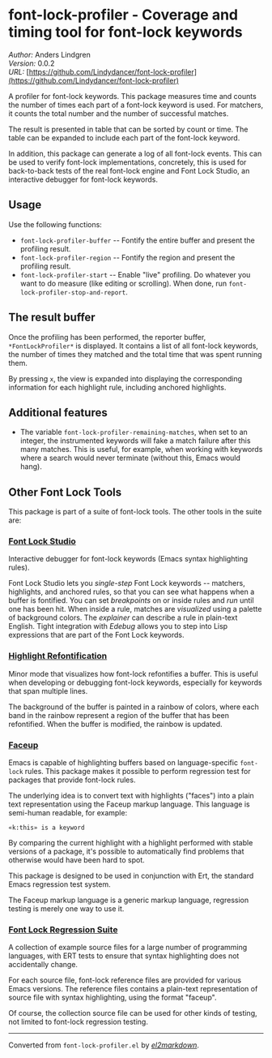 # font-lock-profiler - Coverage and timing tool for font-lock keywords

*Author:* Anders Lindgren<br>
*Version:* 0.0.2<br>
*URL:* [https://github.com/Lindydancer/font-lock-profiler](https://github.com/Lindydancer/font-lock-profiler)<br>

A profiler for font-lock keywords.  This package measures time and
counts the number of times each part of a font-lock keyword is
used.  For matchers, it counts the total number and the number of
successful matches.

The result is presented in table that can be sorted by count or
time.  The table can be expanded to include each part of the
font-lock keyword.

In addition, this package can generate a log of all font-lock
events.  This can be used to verify font-lock implementations,
concretely, this is used for back-to-back tests of the real
font-lock engine and Font Lock Studio, an interactive debugger for
font-lock keywords.

## Usage

Use the following functions:

- `font-lock-profiler-buffer` -- Fontify the entire buffer and
  present the profiling result.
- `font-lock-profiler-region` -- Fontify the region and present the
  profiling result.
- `font-lock-profiler-start` -- Enable "live" profiling.  Do
  whatever you want to do measure (like editing or scrolling).  When
  done, run `font-lock-profiler-stop-and-report`.

## The result buffer

Once the profiling has been performed, the reporter buffer,
`*FontLockProfiler*` is displayed.  It contains a list of all
font-lock keywords, the number of times they matched and the total
time that was spent running them.

By pressing `x`, the view is expanded into displaying the
corresponding information for each highlight rule, including
anchored highlights.

## Additional features

- The variable `font-lock-profiler-remaining-matches`, when set to
  an integer, the instrumented keywords will fake a match failure
  after this many matches.  This is useful, for example, when
  working with keywords where a search would never terminate
  (without this, Emacs would hang).

## Other Font Lock Tools

This package is part of a suite of font-lock tools.  The other
tools in the suite are:

### [Font Lock Studio](https://github.com/Lindydancer/font-lock-studio)

Interactive debugger for font-lock keywords (Emacs syntax
highlighting rules).

Font Lock Studio lets you *single-step* Font Lock keywords --
matchers, highlights, and anchored rules, so that you can see what
happens when a buffer is fontified.  You can set *breakpoints* on or
inside rules and *run* until one has been hit.  When inside a rule,
matches are *visualized* using a palette of background colors.  The
*explainer* can describe a rule in plain-text English.  Tight
integration with *Edebug* allows you to step into Lisp expressions
that are part of the Font Lock keywords.

### [Highlight Refontification](https://github.com/Lindydancer/highlight-refontification)

Minor mode that visualizes how font-lock refontifies a buffer.
This is useful when developing or debugging font-lock keywords,
especially for keywords that span multiple lines.

The background of the buffer is painted in a rainbow of colors,
where each band in the rainbow represent a region of the buffer
that has been refontified.  When the buffer is modified, the
rainbow is updated.

### [Faceup](https://github.com/Lindydancer/faceup)

Emacs is capable of highlighting buffers based on language-specific
`font-lock` rules.  This package makes it possible to perform
regression test for packages that provide font-lock rules.

The underlying idea is to convert text with highlights ("faces")
into a plain text representation using the Faceup markup
language.  This language is semi-human readable, for example:

    «k:this» is a keyword

By comparing the current highlight with a highlight performed with
stable versions of a package, it's possible to automatically find
problems that otherwise would have been hard to spot.

This package is designed to be used in conjunction with Ert, the
standard Emacs regression test system.

The Faceup markup language is a generic markup language, regression
testing is merely one way to use it.

### [Font Lock Regression Suite](https://github.com/Lindydancer/font-lock-regression-suite)

A collection of example source files for a large number of
programming languages, with ERT tests to ensure that syntax
highlighting does not accidentally change.

For each source file, font-lock reference files are provided for
various Emacs versions.  The reference files contains a plain-text
representation of source file with syntax highlighting, using the
format "faceup".

Of course, the collection source file can be used for other kinds
of testing, not limited to font-lock regression testing.


---
Converted from `font-lock-profiler.el` by [*el2markdown*](https://github.com/Lindydancer/el2markdown).
